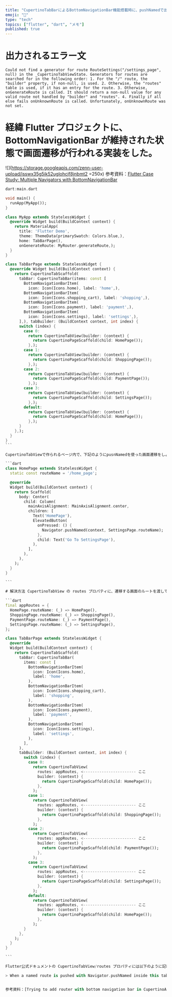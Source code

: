 ```yaml
---
title: "CupertinoTabBarによるBottomNavigationBar機能搭載時に、pushNamedで出力されるエラーの解決方法"
emoji: "📑"
type: "tech"
topics: ["flutter", "dart", "メモ"]
published: true
---
```


# 出力されるエラー文

```
Could not find a generator for route RouteSettings("/settings_page", null) in the _CupertinoTabViewState. Generators for routes are searched for in the following order: 1. For the "/" route, the "builder" property, if non-null, is used. 2. Otherwise, the "routes" table is used, if it has an entry for the route. 3. Otherwise, onGenerateRoute is called. It should return a non-null value for any valid route not handled by "builder" and "routes". 4. Finally if all else fails onUnknownRoute is called. Unfortunately, onUnknownRoute was not set.
```

# 経緯 Flutter プロジェクトに、BottomNavigationBar が維持された状態で画面遷移が行われる実装をした。

![](https://storage.googleapis.com/zenn-user-upload/isswx35g5ik52uglohcjf8jnbmt2 =250x) 参考資料：[Flutter Case Study: Multiple Navigators with BottomNavigationBar](https://medium.com/coding-with-flutter/flutter-case-study-multiple-navigators-with-bottomnavigationbar-90eb6caa6dbf)

````dart
dart:main.dart

void main() {
  runApp(MyApp());
}

class MyApp extends StatelessWidget {
  @override Widget build(BuildContext context) {
    return MaterialApp(
      title: 'Flutter Demo',
      theme: ThemeData(primarySwatch: Colors.blue,),
      home: TabBarPage(),
      onGenerateRoute: MyRouter.generateRoute,);
  }
}

class TabBarPage extends StatelessWidget {
  @override Widget build(BuildContext context) {
    return CupertinoTabScaffold(
      tabBar: CupertinoTabBar(items: const [
        BottomNavigationBarItem(
          icon: Icon(Icons.home), label: 'home',),
        BottomNavigationBarItem(
          icon: Icon(Icons.shopping_cart), label: 'shopping',),
        BottomNavigationBarItem(
          icon: Icon(Icons.payment), label: 'payment',),
        BottomNavigationBarItem(
          icon: Icon(Icons.settings), label: 'settings',),
      ],), tabBuilder: (BuildContext context, int index) {
      switch (index) {
        case 0:
          return CupertinoTabView(builder: (context) {
            return CupertinoPageScaffold(child: HomePage());
          },);
        case 1:
          return CupertinoTabView(builder: (context) {
            return CupertinoPageScaffold(child: ShoppingPage());
          },);
        case 2:
          return CupertinoTabView(builder: (context) {
            return CupertinoPageScaffold(child: PaymentPage());
          },);
        case 3:
          return CupertinoTabView(builder: (context) {
            return CupertinoPageScaffold(child: SettingsPage());
          },);
        default:
          return CupertinoTabView(builder: (context) {
            return CupertinoPageScaffold(child: HomePage());
          },);
      }
    },);
  }
}
```

CupertinoTabViewで作られるページ内で、下記のようにpusnNamedを使った画面遷移をしようとすると、上記のエラーが出力される。

```dart
class HomePage extends StatelessWidget {
  static const routeName = '/home_page';

  @override
  Widget build(BuildContext context) {
    return Scaffold(
      body: Center(
        child: Column(
          mainAxisAlignment: MainAxisAlignment.center,
          children: [
            Text('HomePage'),
            ElevatedButton(
              onPressed: () {
                Navigator.pushNamed(context, SettingsPage.routeName);
              },
              child: Text('Go To SettingsPage'),
            ),
          ],
        ),
      ),
    );
  }
}

```

# 解決方法 CupertinoTabView の routes プロパティに、遷移する画面のルートを渡してあげる

```dart
final appRoutes = {
  HomePage.routeName: (_) => HomePage(),
  ShoppingPage.routeName: (_) => ShoppingPage(),
  PaymentPage.routeName: (_) => PaymentPage(),
  SettingsPage.routeName: (_) => SettingsPage(),
};

class TabBarPage extends StatelessWidget {
  @override
  Widget build(BuildContext context) {
    return CupertinoTabScaffold(
      tabBar: CupertinoTabBar(
        items: const [
          BottomNavigationBarItem(
            icon: Icon(Icons.home),
            label: 'home',
          ),
          BottomNavigationBarItem(
            icon: Icon(Icons.shopping_cart),
            label: 'shopping',
          ),
          BottomNavigationBarItem(
            icon: Icon(Icons.payment),
            label: 'payment',
          ),
          BottomNavigationBarItem(
            icon: Icon(Icons.settings),
            label: 'settings',
          ),
        ],
      ),
      tabBuilder: (BuildContext context, int index) {
        switch (index) {
          case 0:
            return CupertinoTabView(
              routes: appRoutes, <----------------------- ここ
              builder: (context) {
                return CupertinoPageScaffold(child: HomePage());
              },
            );
          case 1:
            return CupertinoTabView(
              routes: appRoutes, <----------------------- ここ
              builder: (context) {
                return CupertinoPageScaffold(child: ShoppingPage());
              },
            );
          case 2:
            return CupertinoTabView(
              routes: appRoutes, <----------------------- ここ
              builder: (context) {
                return CupertinoPageScaffold(child: PaymentPage());
              },
            );
          case 3:
            return CupertinoTabView(
              routes: appRoutes, <----------------------- ここ
              builder: (context) {
                return CupertinoPageScaffold(child: SettingsPage());
              },
            );
          default:
            return CupertinoTabView(
              routes: appRoutes, <----------------------- ここ
              builder: (context) {
                return CupertinoPageScaffold(child: HomePage());
              },
            );
        }
      },
    );
  }
}

```

Flutter公式ドキュメントの CupertinoTabView/routes プロパティには以下のように記載されている。

> When a named route is pushed with Navigator.pushNamed inside this tab view, the route name is looked up in this map. If the name is present, the associated WidgetBuilder is used to construct a CupertinoPageRoute that performs an appropriate transition to the new route. [routes property](https://api.flutter.dev/flutter/cupertino/CupertinoTabView/routes.html)


参考資料：[Trying to add router with bottom navigation bar in CupertinoApp](https://stackoverflow.com/questions/62554769/trying-to-add-router-with-bottom-navigation-bar-in-cupertinoapp)
````
